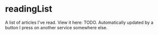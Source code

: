 # readingList

A list of articles I've read. View it here: TODO. Automatically updated by a button I press on another service somewhere else.
